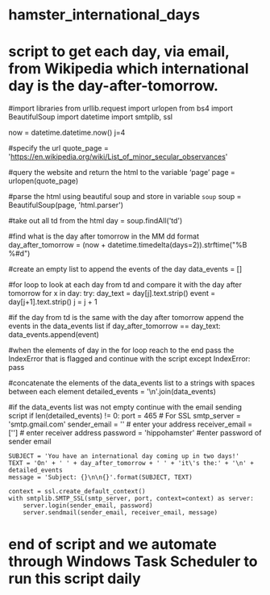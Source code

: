 # hamster_international_days
# script to get each day, via email, from Wikipedia which international day is the day-after-tomorrow.

#import libraries
from urllib.request import urlopen
from bs4 import BeautifulSoup
import datetime
import smtplib, ssl

now = datetime.datetime.now()
j=4

#specify the url
quote_page = 'https://en.wikipedia.org/wiki/List_of_minor_secular_observances'

#query the website and return the html to the variable ‘page’
page = urlopen(quote_page)

#parse the html using beautiful soup and store in variable `soup`
soup = BeautifulSoup(page, 'html.parser')

#take out all td from the html 
day = soup.findAll('td')

#find what is the day after tomorrow in the MM dd format
day_after_tomorrow = (now + datetime.timedelta(days=2)).strftime("%B %#d")

#create an empty list to append the events of the day
data_events = []

#for loop to look at each day from td and compare it with the day after tomorrow
for x in day:
    try:
        day_text = day[j].text.strip()
        event = day[j+1].text.strip()
        j = j + 1

#if the day from td is the same with the day after tomorrow append the events in the data_events list
        if day_after_tomorrow == day_text:
            data_events.append(event)

#when the elements of day in the for loop reach to the end pass the IndexError that is flagged and continue with the script
    except IndexError:
        pass

#concatenate the elements of the data_events list to a strings with spaces between each element
detailed_events = '\n'.join(data_events)

#if the data_events list was not empty continue with the email sending script
if len(detailed_events) != 0:
    port = 465  # For SSL
    smtp_server = 'smtp.gmail.com'
    sender_email = ''  # enter your address
    receiver_email = ['']  # enter receiver address
    password = 'hippohamster' #enter password of sender email

    SUBJECT = 'You have an international day coming up in two days!'
    TEXT = 'On' + ' ' + day_after_tomorrow + ' ' + 'it\'s the:' + '\n' + detailed_events
    message = 'Subject: {}\n\n{}'.format(SUBJECT, TEXT)

    context = ssl.create_default_context()
    with smtplib.SMTP_SSL(smtp_server, port, context=context) as server:
        server.login(sender_email, password)
        server.sendmail(sender_email, receiver_email, message)

# end of script and we automate through Windows Task Scheduler to run this script daily
